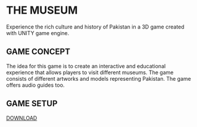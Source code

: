# THE MUSEUM

Experience the rich culture and history of Pakistan in a 3D game created with UNITY game engine.

## GAME CONCEPT

The idea for this game is to create an interactive and educational 
experience that allows players to visit different museums. The game consists of different artworks and models representing Pakistan. The game offers audio guides too.

## GAME SETUP

[DOWNLOAD](/The%20Museum.exe)